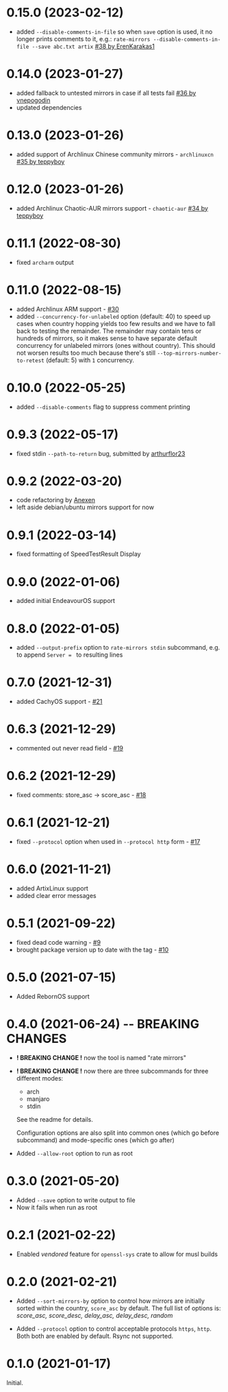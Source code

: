 # 0.15.0 (2023-02-12)

 - added `--disable-comments-in-file` so when `save` option is used, it no
   longer prints comments to it, e.g.: `rate-mirrors --disable-comments-in-file --save abc.txt artix`
   [#38 by ErenKarakas1](https://github.com/westandskif/rate-mirrors/pull/38)

# 0.14.0 (2023-01-27)

 - added fallback to untested mirrors in case if all tests fail [#36 by vnepogodin](https://github.com/westandskif/rate-mirrors/pull/36)
 - updated dependencies

# 0.13.0 (2023-01-26)

 - added support of Archlinux Chinese community mirrors - `archlinuxcn` [#35 by teppyboy](https://github.com/westandskif/rate-mirrors/pull/35)

# 0.12.0 (2023-01-26)

 - added Archlinux Chaotic-AUR mirrors support - `chaotic-aur` [#34 by teppyboy](https://github.com/westandskif/rate-mirrors/pull/34)

# 0.11.1 (2022-08-30)

 - fixed `archarm` output

# 0.11.0 (2022-08-15)

- added Archlinux ARM support - [#30](https://github.com/westandskif/rate-mirrors/pull/30)
- added `--concurrency-for-unlabeled` option (default: 40) to speed up cases
  when country hopping yields too few results and we have to fall back to
  testing the remainder. The remainder may contain tens or hundreds of mirrors,
  so it makes sense to have separate default concurrency for unlabeled mirrors
  (ones without country). This should not worsen results too much because
  there's still `--top-mirrors-number-to-retest` (default: 5) with `1`
  concurrency.

# 0.10.0 (2022-05-25)

- added `--disable-comments` flag to suppress comment printing

# 0.9.3 (2022-05-17)

- fixed stdin `--path-to-return` bug, submitted by [arthurflor23](https://github.com/westandskif/rate-mirrors/issues/28)

# 0.9.2 (2022-03-20)

- code refactoring by [Anexen](https://github.com/Anexen)
- left aside debian/ubuntu mirrors support for now

# 0.9.1 (2022-03-14)

- fixed formatting of SpeedTestResult Display

# 0.9.0 (2022-01-06)

- added initial EndeavourOS support

# 0.8.0 (2022-01-05)

- added `--output-prefix` option to `rate-mirrors stdin` subcommand, e.g. to
  append `Server = ` to resulting lines

# 0.7.0 (2021-12-31)

- added CachyOS support - [#21](https://github.com/westandskif/rate-mirrors/pull/21)

# 0.6.3 (2021-12-29)

- commented out never read field - [#19](https://github.com/westandskif/rate-mirrors/issues/19)

# 0.6.2 (2021-12-29)

- fixed comments: store_asc -> score_asc - [#18](https://github.com/westandskif/rate-mirrors/issues/18)

# 0.6.1 (2021-12-21)

- fixed `--protocol` option when used in `--protocol http` form - [#17](https://github.com/westandskif/rate-mirrors/pull/17)

# 0.6.0 (2021-11-21)

- added ArtixLinux support
- added clear error messages

# 0.5.1 (2021-09-22)

- fixed dead code warning - [#9](https://github.com/westandskif/rate-mirrors/issues/9)
- brought package version up to date with the tag - [#10](https://github.com/westandskif/rate-mirrors/issues/10)

# 0.5.0 (2021-07-15)

- Added RebornOS support

# 0.4.0 (2021-06-24) -- BREAKING CHANGES

- **! BREAKING CHANGE !** now the tool is named "rate mirrors"
- **! BREAKING CHANGE !** now there are three subcommands for three different modes:

  - arch
  - manjaro
  - stdin

  See the readme for details.

  Configuration options are also split into common ones (which go before
  subcommand) and mode-specific ones (which go after)

- Added `--allow-root` option to run as root

# 0.3.0 (2021-05-20)

- Added `--save` option to write output to file
- Now it fails when run as root

# 0.2.1 (2021-02-22)

- Enabled _vendored_ feature for `openssl-sys` crate to allow for musl builds

# 0.2.0 (2021-02-21)

- Added `--sort-mirrors-by` option to control how mirrors are initially sorted
  within the country, `score_asc` by default. The full list of options is:
  _score_asc, score_desc, delay_asc, delay_desc, random_

- Added `--protocol` option to control acceptable protocols `https`, `http`. Both
  both are enabled by default. Rsync not supported.

# 0.1.0 (2021-01-17)

Initial.
